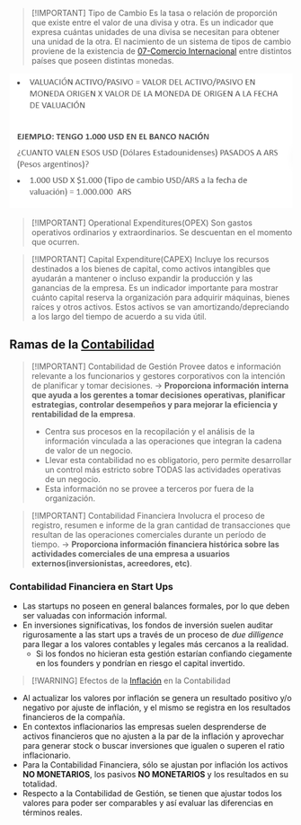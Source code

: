 > [!IMPORTANT] Tipo de Cambio
> Es la tasa o relación de proporción que existe entre el valor de una divisa y otra. 
> Es un indicador que expresa cuántas unidades de una divisa se necesitan para obtener una unidad de la otra.
> El nacimiento de un sistema de tipos de cambio proviene de la existencia de [07-Comercio Internacional](Empresa%20de%20Base%20Tecnológica%20II/07-Comercio%20Internacional.md) entre distintos países que poseen distintas monedas.

![](img%20ebt2/Pasted%20image%2020240928133856.png)


> [!IMPORTANT] Operational Expenditures(OPEX)
> Son gastos operativos ordinarios y extraordinarios. Se descuentan en el momento que ocurren.


> [!IMPORTANT] Capital Expenditure(CAPEX)
> Incluye los recursos destinados a los bienes de capital, como activos intangibles que ayudarán a mantener o incluso expandir la producción y las ganancias de la empresa.
> Es un indicador importante para mostrar cuánto capital reserva la organización para adquirir máquinas, bienes raíces y otros activos. Estos activos se van amortizando/depreciando a los largo del tiempo de acuerdo a su vida útil.

## Ramas de la [Contabilidad](Empresa%20de%20Base%20Tecnológica%20I/Contabilidad.md)

> [!IMPORTANT] Contabilidad de Gestión
> Provee datos e información relevante a los funcionarios y gestores corporativos con la intención de planificar y tomar decisiones. -> **Proporciona información interna que ayuda a los gerentes a tomar decisiones operativas, planificar estrategias, controlar desempeños y para mejorar la eficiencia y rentabilidad de la empresa**.
> - Centra sus procesos en la recopilación y el análisis de la información vinculada a las operaciones que integran la cadena de valor de un negocio.
> - Llevar esta contabilidad no es obligatorio, pero permite desarrollar un control más estricto sobre TODAS las actividades operativas de un negocio.
> - Esta información no se provee a terceros por fuera de la organización.


> [!IMPORTANT] Contabilidad Financiera
> Involucra el proceso de registro, resumen e informe de la gran cantidad de transacciones que resultan de las operaciones comerciales durante un período de tiempo. -> **Proporciona información financiera histórica sobre las actividades comerciales de una empresa a usuarios externos(inversionistas, acreedores, etc)**.

### Contabilidad Financiera en Start Ups
- Las startups no poseen en general balances formales, por lo que deben ser valuadas con información informal.
- En inversiones significativas, los fondos de inversión suelen auditar rigurosamente a las start ups a través de un proceso de *due dilligence* para llegar a los valores contables y legales más cercanos a la realidad.
	- Si los fondos no hicieran esta gestión estarían confiando ciegamente en los founders y pondrían en riesgo el capital invertido.

> [!WARNING] Efectos de la [Inflación](Empresa%20de%20Base%20Tecnológica%20I/Inflación.md) en la Contabilidad

- Al actualizar los valores por inflación se genera un resultado positivo y/o negativo por ajuste de inflación, y el mismo se registra en los resultados financieros de la compañía.
- En contextos inflacionarios las empresas suelen desprenderse de activos financieros que no ajusten a la par de la inflación y aprovechar para generar stock o buscar inversiones que igualen o superen el ratio inflacionario.
- Para la Contabilidad Financiera, sólo se ajustan por inflación los activos **NO MONETARIOS**, los pasivos **NO MONETARIOS** y los resultados en su totalidad.
- Respecto a la Contabilidad de Gestión, se tienen que ajustar todos los valores para poder ser comparables y así evaluar las diferencias en términos reales.
